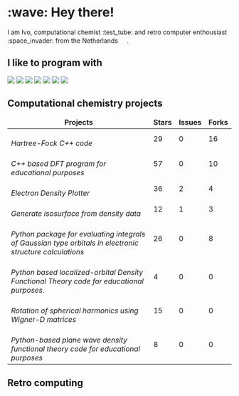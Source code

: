 <h1>:wave: Hey there!</h1>
<p>I am Ivo, computational chemist :test_tube: and retro computer enthousiast :space_invader: from the Netherlands <img src="https://hatscripts.github.io/circle-flags/flags/nl.svg" width="16">.

<h2>I like to program with</h2>
<p>
<img src="https://img.shields.io/badge/-C-blue?logo=c" />
<img src="https://img.shields.io/badge/-C++-blue?logo=cplusplus" />
<img src="https://img.shields.io/badge/python-3670A0?logo=python&logoColor=ffdd54" />
<img src="https://img.shields.io/badge/PHP-777BB4?logo=php&logoColor=white" />
<img src="https://img.shields.io/badge/cakephp-red?logo=cakephp&logoColor=whitehttps://img.shields.io/badge/asm-6502-orange" />
<img src="https://img.shields.io/badge/asm-z80-orange" />
<img src="https://img.shields.io/badge/asm-8086-orange" />
</p>

<h2>Computational chemistry projects</h2>
<table>
  <thead align="center">
    <tr border: none;>
      <td><b>Projects</b></td>
      <td><b>Stars</b></td>
      <td><b>Issues</b></td>
      <td><b>Forks</b></td>
    </tr>
  </thead>
  <tbody>
    <tr>
      <td><a href="https://github.com/ifilot/hfcxx"></a><br>
          <i>Hartree-Fock C++ code</i>
      </td>
      <td>29</td>
      <td>0</td>
      <td>16</td>
    </tr>
    <tr>
      <td><a href="https://github.com/ifilot/dftcxx"></a><br>
          <i>C++ based DFT program for educational purposes</i>
      </td>
      <td>57</td>
      <td>0</td>
      <td>10</td>
    </tr>
    <tr>
      <td><a href="https://github.com/ifilot/edp"></a><br>
          <i>Electron Density Plotter</i>
      </td>
      <td>36</td>
      <td>2</td>
      <td>4</td>
    </tr>
    <tr>
      <td><a href="https://github.com/ifilot/den2obj"></a><br>
          <i>Generate isosurface from density data</i>
      </td>
      <td>12</td>
      <td>1</td>
      <td>3</td>
    </tr>
    <tr>
      <td><a href="https://github.com/ifilot/pyqint"></a><br>
          <i>Python package for evaluating integrals of Gaussian type orbitals in electronic structure calculations</i>
      </td>
      <td>26</td>
      <td>0</td>
      <td>8</td>
    </tr>
    <tr>
      <td><a href="https://github.com/ifilot/pydft"></a><br>
          <i>Python based localized-orbital Density Functional Theory code for educational purposes. </i>
      </td>
      <td>4</td>
      <td>0</td>
      <td>0</td>
    </tr>
    <tr>
      <td><a href="https://github.com/ifilot/sphecerix"></a><br>
          <i>Rotation of spherical harmonics using Wigner-D matrices</i>
      </td>
      <td>15</td>
      <td>0</td>
      <td>0</td>
    </tr>
    <tr>
      <td><a href="https://github.com/ifilot/pypwdft"></a><br>
          <i>Python-based plane wave density functional theory code for educational purposes</i>
      </td>
      <td>8</td>
      <td>0</td>
      <td>0</td>
    </tr>
  </tbody>
</table>

<h2>Retro computing</h2>